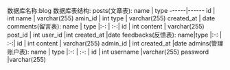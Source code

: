 数据库名称:blog
数据库表结构:
posts(文章表):
name | type
------|------
id | int
name | varchar(255)
amin_id | int
type | varchar(255)
created_at | date
comments(留言表):
name | type
|:-: | :-:|
id | int
content | varchar(255)
post_id | int
user_id |int
created_at |date
feedbacks(反馈表):
name|type
|:-: | :-:|
id | int
content | varchar(255)
admin_id | int
created_at |date
admins(管理账户表):
name | type
|:-: | :-: |
id | int
username |varchar(255)
password |varchar(255)
